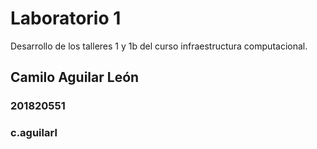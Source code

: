 # Laboratorio 1
Desarrollo de los talleres 1 y 1b del curso infraestructura computacional.

## Camilo Aguilar León
### 201820551
### c.aguilarl

